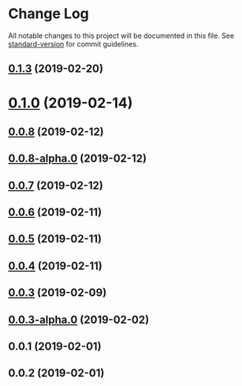 # Change Log

All notable changes to this project will be documented in this file. See [standard-version](https://github.com/conventional-changelog/standard-version) for commit guidelines.

## [0.1.3](https://github.com/davegomez/silky-charts/compare/v0.1.2...v0.1.3) (2019-02-20)



<a name="0.1.0"></a>
# [0.1.0](https://github.com/davegomez/silky-charts/compare/v0.0.8...v0.1.0) (2019-02-14)



<a name="0.0.8"></a>
## [0.0.8](https://github.com/davegomez/silky-charts/compare/v0.0.8-alpha.0...v0.0.8) (2019-02-12)



<a name="0.0.8-alpha.0"></a>
## [0.0.8-alpha.0](https://github.com/davegomez/silky-charts/compare/v0.0.7...v0.0.8-alpha.0) (2019-02-12)



<a name="0.0.7"></a>
## [0.0.7](https://github.com/davegomez/silky-charts/compare/v0.0.6...v0.0.7) (2019-02-12)



<a name="0.0.6"></a>
## [0.0.6](https://github.com/davegomez/silky-charts/compare/v0.0.5...v0.0.6) (2019-02-11)



<a name="0.0.5"></a>
## [0.0.5](https://github.com/davegomez/silky-charts/compare/v0.0.4...v0.0.5) (2019-02-11)



<a name="0.0.4"></a>
## [0.0.4](https://github.com/davegomez/silky-charts/compare/v0.0.3...v0.0.4) (2019-02-11)



<a name="0.0.3"></a>
## [0.0.3](https://github.com/davegomez/silky-charts/compare/v0.0.3-alpha.0...v0.0.3) (2019-02-09)



<a name="0.0.3-alpha.0"></a>
## [0.0.3-alpha.0](https://github.com/davegomez/silky-charts/compare/v0.0.2...v0.0.3-alpha.0) (2019-02-02)



<a name="0.0.1"></a>
## 0.0.1 (2019-02-01)

<a name="0.0.2"></a>
## 0.0.2 (2019-02-01)
